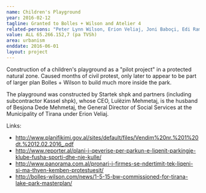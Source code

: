 ```yaml
---
name: Children's Playground
year: 2016-02-12
tagline: Granted to Bolles + Wilson and Atelier 4
related-persons: "Peter Lynn Wilson, Erion Veliaj, Joni Baboçi, Edi Rama, Kastriot Ponari, Lulëzim Mehmetaj, Alban Efthimi"
value: ALL 65.266.152,7 (pa TVSh)
area: urbanism
enddate: 2016-06-01
layout: project
---
```


Construction of a children's playground as a "pilot project" in a protected natural zone. Caused months of civil protest, only later to appear to be part of larger plan Bolles + Wilson to build much more inside the park.

The playground was constructed by Startek shpk and partners (including subcontractor Kassel shpk), whose CEO, Lulëzim Mehmetaj, is the husband of Besjona Dede Mehmetaj, the General Director of Social Services at the Municipality of Tirana under Erion Veliaj.

Links:
* <http://www.planifikimi.gov.al/sites/default/files/Vendim%20nr.%201%20dt.%2012.02.2016_.pdf>
* <http://www.reporter.al/plani-i-qeverise-per-parkun-e-liqenit-parkingje-klube-fusha-sporti-dhe-nje-kulle/>
* <http://www.panorama.com.al/pronari-i-firmes-se-ndertimit-tek-liqeni-si-ma-thyen-kemben-protestuesit/>
* <http://bolles-wilson.com/news/1-5-15-bw-commissioned-for-tirana-lake-park-masterplan/>
